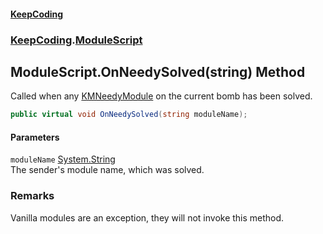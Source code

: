 #### [KeepCoding](index.md 'index')
### [KeepCoding](KeepCoding.md 'KeepCoding').[ModuleScript](KeepCoding_ModuleScript.md 'KeepCoding.ModuleScript')
## ModuleScript.OnNeedySolved(string) Method
Called when any [KMNeedyModule](https://docs.microsoft.com/en-us/dotnet/api/KMNeedyModule 'KMNeedyModule') on the current bomb has been solved.  
```csharp
public virtual void OnNeedySolved(string moduleName);
```
#### Parameters
<a name='KeepCoding_ModuleScript_OnNeedySolved(string)_moduleName'></a>
`moduleName` [System.String](https://docs.microsoft.com/en-us/dotnet/api/System.String 'System.String')  
The sender's module name, which was solved.
  
### Remarks
Vanilla modules are an exception, they will not invoke this method.  
